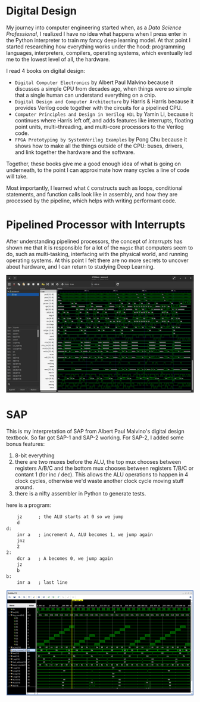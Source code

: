# Digital Design

My journey into computer engineering started when, as a *Data Science Professional*, I realized I have no idea what happens when I press enter in the Python interpreter to train my fancy deep learning model. At that point I started researching how everything works under the hood: programming languages, interpreters, compilers, operating systems, which eventually led me to the lowest level of all, the hardware. 

I read 4 books on digital design: 
- `Digital Computer Electronics` by Albert Paul Malvino because it discusses a simple CPU from decades ago, when things were so simple that a single human can understand everything on a chip.
- `Digital Design and Computer Architecture` by Harris & Harris because it provides Verilog code together with the circuits for a pipelined CPU.
- `Computer Principles and Design in Verilog HDL` by Yamin Li, because it continues where Harris left off, and adds features like interrupts, floating point units, multi-threading, and multi-core processors to the Verilog code. 
- `FPGA Prototyping by SystemVerilog Examples` by Pong Chu because it shows how to make all the things outside of the CPU: buses, drivers, and link together the hardware and the software.

Together, these books give me a good enough idea of what is going on underneath, to the point I can approximate how many cycles a line of code will take. 

Most importantly, I learned what `C` constructs such as loops, conditional statements, and function calls look like in assembly, and how they are processed by the pipeline, which helps with writing performant code.  

# Pipelined Processor with Interrupts

After understanding pipelined processors, the concept of *interrupts* has shown me that it is responsible for a lot of the `magic` that computers seem to do, such as multi-tasking, interfacing with the physical world, and running operating systems. At this point I felt there are no more secrets to uncover about hardware, and I can return to studying Deep Learning. 

![alt text](https://github.com/ConsciousMachines/SAP/blob/main/img/img_1.png)

# SAP

This is my interpretation of SAP from Albert Paul Malvino's digital design textbook. So far got SAP-1 and SAP-2 working. For SAP-2, I added some bonus features:
1. 8-bit everything
2. there are two muxes before the ALU, the top mux chooses between registers A/B/C and the bottom mux chooses between registers T/B/C or contant 1 (for inc / dec). This allows the ALU operations to happen in 4 clock cycles, otherwise we'd waste another clock cycle moving stuff around. 
3. there is a nifty assembler in Python to generate tests.

here is a program:
```
    jz      ; the ALU starts at 0 so we jump
    d
d:
    inr a   ; increment A, ALU becomes 1, we jump again
    jnz
    2
2: 
    dcr a   ; A becomes 0, we jump again
    jz
    b
b:
    inr a   ; last line
```

![alt text](https://github.com/ConsciousMachines/SAP/blob/main/img/img_2.png)
